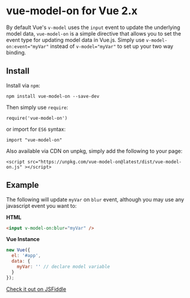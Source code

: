 # vue-model-on for Vue 2.x

By default Vue's `v-model` uses the `input` event to update the underlying model data, `vue-model-on` is a simple directive that allows you to set the event type for updating model data in Vue.js. Simply use `v-model-on:event="myVar"` instead of `v-model="myVar"` to set up your two way binding.

## Install

Install via `npm`:

`npm install vue-model-on --save-dev`

Then simply use `require`:

`require('vue-model-on')`

or import for `ES6` syntax:

`import "vue-model-on"`

Also available via CDN on unpkg, simply add the following to your page:

`<script src="https://unpkg.com/vue-model-on@latest/dist/vue-model-on.js" ></script>`

## Example

The following will update `myVar` on `blur` event, although you may use any javascript event you want to:

**HTML**

```HTML
<input v-model-on:blur="myVar" />
```

**Vue Instance**
```javascript
new Vue({
  el: '#app',
  data: {
    myVar: '' // declare model variable
  }
});
```

[Check it out on JSFiddle](https://jsfiddle.net/craig_h_411/6Lmb1h9s/)




